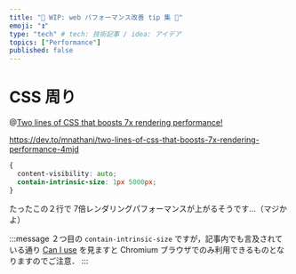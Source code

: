 ```yaml
---
title: "🚧 WIP: web パフォーマンス改善 tip 集 🚧"
emoji: "⏫"
type: "tech" # tech: 技術記事 / idea: アイデア
topics: ["Performance"]
published: false
---
```



# CSS 周り

@[Two lines of CSS that boosts 7x rendering performance!](https://dev.to/mnathani/two-lines-of-css-that-boosts-7x-rendering-performance-4mjd)

https://dev.to/mnathani/two-lines-of-css-that-boosts-7x-rendering-performance-4mjd

```css
{
  content-visibility: auto;
  contain-intrinsic-size: 1px 5000px;
}
```

たったこの２行で 7倍レンダリングパフォーマンスが上がるそうです…（マジかよ）

:::message
２つ目の `contain-intrinsic-size` ですが，記事内でも言及されている通り [Can I use](https://caniuse.com/?search=contain-intrinsic-size) を見ますと Chromium ブラウザでのみ利用できるものとなりますのでご注意．
:::
